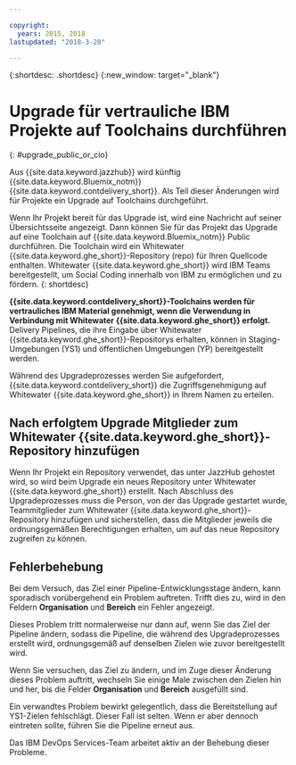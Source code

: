 ```yaml
---

copyright:
  years: 2015, 2018
lastupdated: "2018-3-20"

---
```


{:shortdesc: .shortdesc}
{:new_window: target="_blank"}

# Upgrade für vertrauliche IBM Projekte auf Toolchains durchführen 
{: #upgrade_public_or_cio}

Aus {{site.data.keyword.jazzhub}} wird künftig {{site.data.keyword.Bluemix_notm}} {{site.data.keyword.contdelivery_short}}. Als Teil dieser Änderungen wird für Projekte ein Upgrade auf Toolchains durchgeführt.

Wenn Ihr Projekt bereit für das Upgrade ist, wird eine Nachricht auf seiner Übersichtsseite angezeigt. Dann können Sie für das Projekt das Upgrade auf eine Toolchain auf {{site.data.keyword.Bluemix_notm}} Public durchführen. Die Toolchain wird ein Whitewater {{site.data.keyword.ghe_short}}-Repository (repo) für Ihren Quellcode enthalten. Whitewater {{site.data.keyword.ghe_short}} wird IBM Teams bereitgestellt, um Social Coding innerhalb von IBM zu ermöglichen und zu fördern. 
{: shortdesc}

**{{site.data.keyword.contdelivery_short}}-Toolchains werden für vertrauliches IBM Material genehmigt, wenn die Verwendung in Verbindung mit Whitewater {{site.data.keyword.ghe_short}} erfolgt.** Delivery Pipelines, die ihre Eingabe über Whitewater {{site.data.keyword.ghe_short}}-Repositorys erhalten, können in Staging-Umgebungen (YS1) und öffentlichen Umgebungen (YP) bereitgestellt werden.

Während des Upgradeprozesses werden Sie aufgefordert, {{site.data.keyword.contdelivery_short}} die Zugriffsgenehmigung auf Whitewater {{site.data.keyword.ghe_short}} in Ihrem Namen zu erteilen.

## Nach erfolgtem Upgrade Mitglieder zum Whitewater {{site.data.keyword.ghe_short}}-Repository hinzufügen

Wenn Ihr Projekt ein Repository verwendet, das unter JazzHub gehostet wird, so wird beim Upgrade ein neues Repository unter Whitewater {{site.data.keyword.ghe_short}} erstellt. Nach Abschluss des Upgradeprozesses muss die Person, von der das Upgrade gestartet wurde, Teammitglieder zum Whitewater {{site.data.keyword.ghe_short}}-Repository hinzufügen und sicherstellen, dass die Mitglieder jeweils die ordnungsgemäßen Berechtigungen erhalten, um auf das neue Repository zugreifen zu können.

## Fehlerbehebung

Bei dem Versuch, das Ziel einer Pipeline-Entwicklungsstage ändern, kann sporadisch vorübergehend ein Problem auftreten. Trifft dies zu, wird in den Feldern **Organisation** und **Bereich** ein Fehler angezeigt.

Dieses Problem tritt normalerweise nur dann auf, wenn Sie das Ziel der Pipeline ändern, sodass die Pipeline, die während des Upgradeprozesses erstellt wird, ordnungsgemäß auf denselben Zielen wie zuvor bereitgestellt wird.

Wenn Sie versuchen, das Ziel zu ändern, und im Zuge dieser Änderung dieses Problem auftritt, wechseln Sie einige Male zwischen den Zielen hin und her, bis die Felder **Organisation** und **Bereich** ausgefüllt sind.

Ein verwandtes Problem bewirkt gelegentlich, dass die Bereitstellung auf YS1-Zielen fehlschlägt. Dieser Fall ist selten. Wenn er aber dennoch eintreten sollte, führen Sie die Pipeline erneut aus.

Das IBM DevOps Services-Team arbeitet aktiv an der Behebung dieser Probleme.
